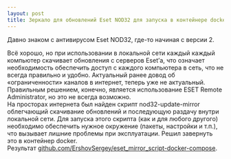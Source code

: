 ```yaml
---
layout: post
title: Зеркало для обновлений Eset NOD32 для запуска в контейнере docker  
---
```

Давно знаком с антивирусом Eset NOD32, где-то начиная с версии 2.  
<!--end_excerpt-->
Всё хорошо, но при использовании в локальной сети каждый каждый компьютер скачивает обновления с серверов Eset’а, что означает необходимость обеспечить доступ с каждого компьютера в сеть, что не всегда правильно и удобно. Актуальный ранее довод об «ограниченности» каналов в интернет, теперь уже не актуальный.  
Правильным решением, конечно, является использование ESET Remote Administrator, но это не всегда возможно.  
На просторах интернета был найден скрипт nod32-update-mirror облегчающий скачивание обновлений и последующую раздачу внутри локальной сети. Для запуска этого скрипта (как и для любого другого) необходимо обеспечить нужное окружение (пакеты, настройки и т.п.), что вызывает лишние проблемы при эксплуатации. Решил завернуть это в контейнер docker.  
Результат [github.com/ErshovSergey/eset_mirror_script-docker-compose](https://github.com/ErshovSergey/nod32-mirror).  

